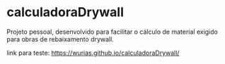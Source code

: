 # calculadoraDrywall

Projeto pessoal, desenvolvido para facilitar o cálculo de material exigido para obras de rebaixamento drywall.  

link para teste:
https://wurias.github.io/calculadoraDrywall/
